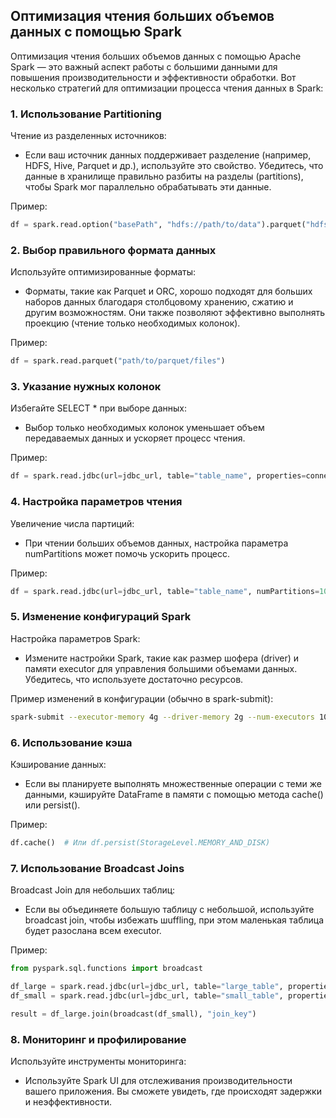 ## Оптимизация чтения больших объемов данных с помощью Spark

Оптимизация чтения больших объемов данных с помощью Apache Spark — это важный аспект работы с большими данными для повышения производительности и эффективности обработки. Вот несколько стратегий для оптимизации процесса чтения данных в Spark:

### 1. Использование Partitioning

Чтение из разделенных источников:
- Если ваш источник данных поддерживает разделение (например, HDFS, Hive, Parquet и др.), используйте это свойство. Убедитесь, что данные в хранилище правильно разбиты на разделы (partitions), чтобы Spark мог параллельно обрабатывать эти данные.

Пример:
```py
df = spark.read.option("basePath", "hdfs://path/to/data").parquet("hdfs://path/to/data/*")
```

### 2. Выбор правильного формата данных

Используйте оптимизированные форматы:
- Форматы, такие как Parquet и ORC, хорошо подходят для больших наборов данных благодаря столбцовому хранению, сжатию и другим возможностям. Они также позволяют эффективно выполнять проекцию (чтение только необходимых колонок).

Пример:
```py
df = spark.read.parquet("path/to/parquet/files")
```

### 3. Указание нужных колонок

Избегайте SELECT * при выборе данных:
- Выбор только необходимых колонок уменьшает объем передаваемых данных и ускоряет процесс чтения.

Пример:
```py
df = spark.read.jdbc(url=jdbc_url, table="table_name", properties=connection_properties).select("column1", "column2")
```

### 4. Настройка параметров чтения

Увеличение числа партиций:
- При чтении больших объемов данных, настройка параметра numPartitions может помочь ускорить процесс.

Пример:
```py
df = spark.read.jdbc(url=jdbc_url, table="table_name", numPartitions=10, properties=connection_properties)
```

### 5. Изменение конфигураций Spark

Настройка параметров Spark:
- Измените настройки Spark, такие как размер шофера (driver) и памяти executor для управления большими объемами данных. Убедитесь, что используете достаточно ресурсов.

Пример изменений в конфигурации (обычно в spark-submit):
```sh
spark-submit --executor-memory 4g --driver-memory 2g --num-executors 10 your_script.py
```

### 6. Использование кэша

Кэширование данных:
- Если вы планируете выполнять множественные операции с теми же данными, кэшируйте DataFrame в памяти с помощью метода cache() или persist().

Пример:
```py
df.cache()  # Или df.persist(StorageLevel.MEMORY_AND_DISK)
```

### 7. Использование Broadcast Joins

Broadcast Join для небольших таблиц:
- Если вы объединяете большую таблицу с небольшой, используйте broadcast join, чтобы избежать шuffling, при этом маленькая таблица будет разослана всем executor.

Пример:
```py
from pyspark.sql.functions import broadcast

df_large = spark.read.jdbc(url=jdbc_url, table="large_table", properties=connection_properties)
df_small = spark.read.jdbc(url=jdbc_url, table="small_table", properties=connection_properties)

result = df_large.join(broadcast(df_small), "join_key")
```

### 8. Мониторинг и профилирование

Используйте инструменты мониторинга:
- Используйте Spark UI для отслеживания производительности вашего приложения. Вы сможете увидеть, где происходят задержки и неэффективности.
